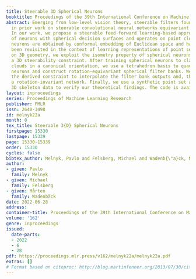```yaml
---
title: Steerable 3D Spherical Neurons
booktitle: Proceedings of the 39th International Conference on Machine Learning
abstract: Emerging from low-level vision theory, steerable filters found their counterpart
  in prior work on steerable convolutional neural networks equivariant to rigid transformations.
  In our work, we propose a steerable feed-forward learning-based approach that consists
  of neurons with spherical decision surfaces and operates on point clouds. Such spherical
  neurons are obtained by conformal embedding of Euclidean space and have recently
  been revisited in the context of learning representations of point sets. Focusing
  on 3D geometry, we exploit the isometry property of spherical neurons and derive
  a 3D steerability constraint. After training spherical neurons to classify point
  clouds in a canonical orientation, we use a tetrahedron basis to quadruplicate the
  neurons and construct rotation-equivariant spherical filter banks. We then apply
  the derived constraint to interpolate the filter bank outputs and, thus, obtain
  a rotation-invariant network. Finally, we use a synthetic point set and real-world
  3D skeleton data to verify our theoretical findings. The code is available at https://github.com/pavlo-melnyk/steerable-3d-neurons.
layout: inproceedings
series: Proceedings of Machine Learning Research
publisher: PMLR
issn: 2640-3498
id: melnyk22a
month: 0
tex_title: Steerable 3{D} Spherical Neurons
firstpage: 15330
lastpage: 15339
page: 15330-15339
order: 15330
cycles: false
bibtex_author: Melnyk, Pavlo and Felsberg, Michael and Wadenb{\"a}ck, M{\aa}rten
author:
- given: Pavlo
  family: Melnyk
- given: Michael
  family: Felsberg
- given: Mårten
  family: Wadenbäck
date: 2022-06-28
address:
container-title: Proceedings of the 39th International Conference on Machine Learning
volume: '162'
genre: inproceedings
issued:
  date-parts:
  - 2022
  - 6
  - 28
pdf: https://proceedings.mlr.press/v162/melnyk22a/melnyk22a.pdf
extras: []
# Format based on citeproc: http://blog.martinfenner.org/2013/07/30/citeproc-yaml-for-bibliographies/
---
```

